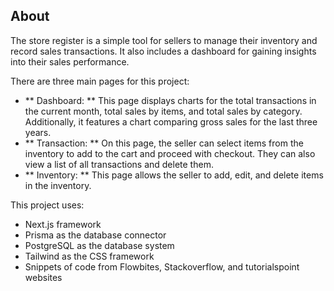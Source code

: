 ## About

The store register is a simple tool for sellers to manage their inventory and record sales transactions. It also includes a dashboard for gaining insights into their sales performance.

There are three main pages for this project:

- ** Dashboard:  ** This page displays charts for the total transactions in the current month, total sales by items, and total sales by category. Additionally, it features a chart comparing gross sales for the last three years.
- ** Transaction:  ** On this page, the seller can select items from the inventory to add to the cart and proceed with checkout. They can also view a list of all transactions and delete them.
- ** Inventory:  ** This page allows the seller to add, edit, and delete items in the inventory.


This project uses:

- Next.js framework
- Prisma as the database connector
- PostgreSQL as the database system
- Tailwind as the CSS framework
- Snippets of code from Flowbites, Stackoverflow, and tutorialspoint websites